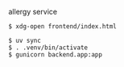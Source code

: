 allergy service

```
$ xdg-open frontend/index.html
```
```
$ uv sync
$ . .venv/bin/activate
$ gunicorn backend.app:app
```
